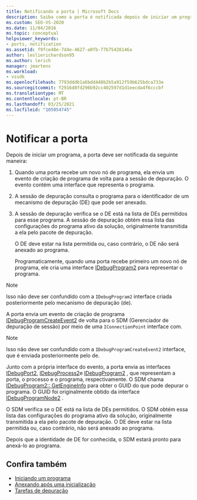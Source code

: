 ```yaml
---
title: Notificando a porta | Microsoft Docs
description: Saiba como a porta é notificada depois de iniciar um programa. Este artigo contém uma descrição detalhada.
ms.custom: SEO-VS-2020
ms.date: 11/04/2016
ms.topic: conceptual
helpviewer_keywords:
- ports, notification
ms.assetid: f9fce48e-7d4e-4627-a0fb-77b75428146a
author: leslierichardson95
ms.author: lerich
manager: jmartens
ms.workload:
- vssdk
ms.openlocfilehash: 7793dddb1a6bdd448b2b5a912f59b625bdca733e
ms.sourcegitcommit: f2916d8fd296b92cc402597d1d1eecda4f6cccbf
ms.translationtype: MT
ms.contentlocale: pt-BR
ms.lasthandoff: 03/25/2021
ms.locfileid: "105054745"
---
```

# <a name="notify-the-port"></a>Notificar a porta
Depois de iniciar um programa, a porta deve ser notificada da seguinte maneira:

1. Quando uma porta recebe um novo nó de programa, ela envia um evento de criação de programa de volta para a sessão de depuração. O evento contém uma interface que representa o programa.

2. A sessão de depuração consulta o programa para o identificador de um mecanismo de depuração (DE) que pode ser anexado.

3. A sessão de depuração verifica se o DE está na lista de DEs permitidos para esse programa. A sessão de depuração obtém essa lista das configurações do programa ativo da solução, originalmente transmitida a ela pelo pacote de depuração.

    O DE deve estar na lista permitida ou, caso contrário, o DE não será anexado ao programa.

   Programaticamente, quando uma porta recebe primeiro um novo nó de programa, ele cria uma interface [IDebugProgram2](../../extensibility/debugger/reference/idebugprogram2.md) para representar o programa.

> [!NOTE]
> Isso não deve ser confundido com a `IDebugProgram2` interface criada posteriormente pelo mecanismo de depuração (de).

 A porta envia um evento de criação de programa [IDebugProgramCreateEvent2](../../extensibility/debugger/reference/idebugprogramcreateevent2.md) de volta para o SDM (Gerenciador de depuração de sessão) por meio de uma `IConnectionPoint` interface com.

> [!NOTE]
> Isso não deve ser confundido com a `IDebugProgramCreateEvent2` interface, que é enviada posteriormente pelo de.

 Junto com a própria interface do evento, a porta envia as interfaces [IDebugPort2](../../extensibility/debugger/reference/idebugport2.md), [IDebugProcess2](../../extensibility/debugger/reference/idebugprocess2.md)e [IDebugProgram2](../../extensibility/debugger/reference/idebugprogram2.md) , que representam a porta, o processo e o programa, respectivamente. O SDM chama [IDebugProgram2:: GetEngineInfo](../../extensibility/debugger/reference/idebugprogram2-getengineinfo.md) para obter o GUID do que pode depurar o programa. O GUID foi originalmente obtido da interface [IDebugProgramNode2](../../extensibility/debugger/reference/idebugprogramnode2.md) .

 O SDM verifica se o DE está na lista de DEs permitidos. O SDM obtém essa lista das configurações do programa ativo da solução, originalmente transmitida a ela pelo pacote de depuração. O DE deve estar na lista permitida ou, caso contrário, não será anexado ao programa.

 Depois que a identidade de DE for conhecida, o SDM estará pronto para anexá-lo ao programa.

## <a name="see-also"></a>Confira também
- [Iniciando um programa](../../extensibility/debugger/launching-a-program.md)
- [Anexando após uma inicialização](../../extensibility/debugger/attaching-after-a-launch.md)
- [Tarefas de depuração](../../extensibility/debugger/debugging-tasks.md)
